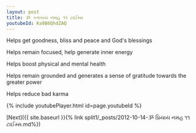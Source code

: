 ```yaml
---
layout: post
title: ૐ કનકાય નમહ ૧૧ ટાઈમ્સ
youtubeId: Ka9B6QhdZAQ
---
```

 
 
Helps get goodness, bliss and peace and God's blessings
 
Helps remain focused, help generate inner energy 
 
Helps boost physical and mental health 
 
Helps remain grounded and generates a sense of gratitude towards the greater power 
 
Helps reduce bad karma
 
 
 
 


{% include youtubePlayer.html id=page.youtubeId %}
 
[Next]({{ site.baseurl }}{% link  split1/_posts/2012-10-14-ૐ પ્રિયાય નમહ ૧૧ ટાઈમ્સ.md%})
 
